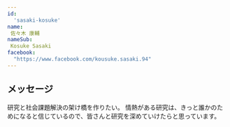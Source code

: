 ```yaml
---
id:
  'sasaki-kosuke'
name:
 佐々木 康輔
nameSub:
 Kosuke Sasaki
facebook:
  "https://www.facebook.com/kousuke.sasaki.94"
---
```


## メッセージ
研究と社会課題解決の架け橋を作りたい。
情熱がある研究は、きっと誰かのためになると信じているので、皆さんと研究を深めていけたらと思っています。